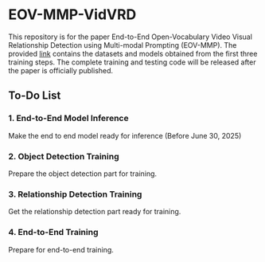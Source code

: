 # EOV-MMP-VidVRD

This repository is for the paper End-to-End Open-Vocabulary Video Visual Relationship Detection using Multi-modal Prompting (EOV-MMP). The provided [link](https://pan.baidu.com/s/1jZbnkYexAZQcGApyBUhQjw?pwd=jfec) contains the datasets and models obtained from the first three training steps.
The complete training and testing code will be released after the paper is officially published. 

## To-Do List

### 1. End-to-End Model Inference
Make the end to end model ready for inference (Before June 30, 2025)

### 2. Object Detection Training
Prepare the object detection part for training.

### 3. Relationship Detection Training
Get the relationship detection part ready for training.

### 4. End-to-End Training
Prepare for end-to-end training.
